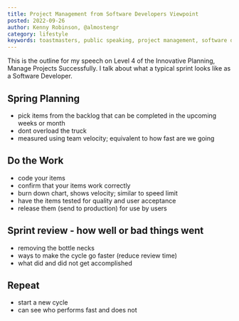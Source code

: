 ```yaml
---
title: Project Management from Software Developers Viewpoint
posted: 2022-09-26
author: Kenny Robinson, @almostengr
category: lifestyle
keywords: toastmasters, public speaking, project management, software development
---
```


This is the outline for my speech on Level 4 of the Innovative Planning, Manage 
Projects Successfully. I talk about what a typical sprint looks like as a Software 
Developer. 

## Spring Planning

* pick items from the backlog that can be completed in the upcoming weeks or month
* dont overload the truck
* measured using team velocity; equivalent to how fast are we going

## Do the Work

* code your items
* confirm that your items work correctly 
* burn down chart, shows velocity; similar to speed limit
* have the items tested for quality and user acceptance
* release them (send to production) for use by users

## Sprint review - how well or bad things went

* removing the bottle necks
* ways to make the cycle go faster (reduce review time)
* what did and did not get accomplished

## Repeat

* start a new cycle
* can see who performs fast and does not 
